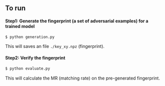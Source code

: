 ## To run

#### Step1: Generate the fingerprint (a set of adversarial examples) for a trained model

```python
$ python generation.py 
```
This will saves an file `./key_xy.npz` (fingerprint). 

#### Step2: Verify the fingerprint

```python
$ python evaluate.py 
```
This will calculate the MR (matching rate) on the pre-generated fingerprint. 
